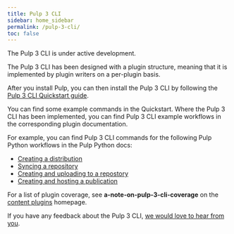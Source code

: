 ```yaml
---
title: Pulp 3 CLI
sidebar: home_sidebar
permalink: /pulp-3-cli/
toc: false
---
```


The Pulp 3 CLI is under active development.

The Pulp 3 CLI has been designed with a plugin structure, meaning that it is implemented by plugin writers on a per-plugin basis.

After you install Pulp, you can then install the Pulp 3 CLI by following the [Pulp 3 CLI Quickstart guide](https://github.com/pulp/pulp-cli/blob/develop/docs/quickstart.md).

You can find some example commands in the Quickstart. Where the Pulp 3 CLI has been implemented, you can find Pulp 3 CLI example workflows in the corresponding plugin documentation.

For example, you can find Pulp 3 CLI commands for the following Pulp Python workflows in the Pulp Python docs:

* [Creating a distribution](https://docs.pulpproject.org/pulp_python/workflows/pypi.html#create-a-distribution)
* [Syncing a repository](https://docs.pulpproject.org/pulp_python/workflows/sync.html)
* [Creating and uploading to a repostory](https://docs.pulpproject.org/pulp_python/workflows/upload.html)
* [Creating and hosting a publication](https://docs.pulpproject.org/pulp_python/workflows/publish.html)

For a list of plugin coverage, see **a-note-on-pulp-3-cli-coverage** on the [content plugins](/content-plugins/) homepage.

If you have any feedback about the Pulp 3 CLI, [we would love to hear from you](https://forms.gle/NirgdhxvaoTucfBA6).
